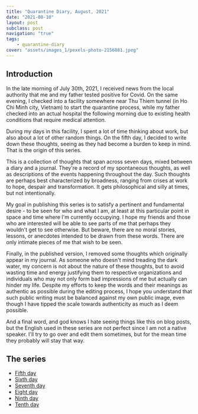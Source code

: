```yaml
---
title: "Quarantine Diary, August, 2021"
date: "2021-08-10"
layout: post
subclass: post
navigation: "true"
tags:
    - quarantine-diary
cover: "assets/images_1/pexels-photo-2156881.jpeg"
---
```


## Introduction

In the late morning of July 30th, 2021, I received news from the local authority that me and my father tested positive for Covid. On the same evening, I checked into a facility somewhere near Thu Thiem tunnel (in Ho Chi Minh city, Vietnam) to start the quarantine process, while my father checked into an actual hospital the following morning due to existing health conditions that require medical attention.

During my days in this facility, I spent a lot of time thinking about work, but also about a lot of other random things. On the fifth day, I decided to write down these thoughts, seeing as they had become a burden to keep in mind. That is the origin of this series.

This is a collection of thoughts that span across seven days, mixed between a diary and a journal. They're a record of my spontaneous thoughts, as well as descriptions of the events happening throughout the day. Such thoughts are perhaps best characterized by broadness, ranging from crises at work to hope, despair and transformation. It gets philosophical and silly at times, but not intentionally.

  
My goal in publishing this series is to satisfy a pertinent and fundamental desire - to be seen for who and what I am, at least at this particular point in space and time where I'm currently occupying. I hope my friends and those who are interested will be able to see parts of me that perhaps they wouldn't get to see otherwise. But beware, there are no moral stories, lessons, or anecdotes intended to be drawn from these words. There are only intimate pieces of me that wish to be seen.

Finally, in the published version, I removed some thoughts which originally appear in my journal. As someone who doesn't mind treading the dark water, my concern is not about the nature of these thoughts, but to avoid wasting time and energy justifying them to respective organizations and individuals who may not only form bad impressions of me but actually can hinder my life. Despite my efforts to keep the words and their meanings as authentic as possible during the editing process, I hope you understand that such public writing must be balanced against my own public image, even though I have tipped the scale towards authenticity as much as I deem possible.

And a final word, and god knows I hate seeing things like this on blog posts, but the English used in these series are not perfect since I am not a native speaker. I'll try to go over and edit them sometimes, but for the mean time they probably will stay that way.

## The series
- [Fifth day](./2021-08-10-quarantine-diary-fifth-day-august-4th-2021-trying-to-work-and-fail-yesterday-people-at-work-seem-to-think-ill-be-out-of-contact-for-a-while.md)
- [Sixth day](./2021-08-10-quarantine-diary-sixth-day-august-5th-2021-a-meaningless-thought-a-well-intended-action-that-is-not-helpful-the-allure-of-visualizing-happy-endings-the-annoying-piece-of-audio-crises-at-work.md)
- [Seventh day](./2021-08-10-quarantine-diary-seventh-day-august-6th-2021-getting-retested-thinking-about-risks-a-crisis-at-work-contained-a-nice-doctor-a-good-friend-rightfully-hopeful.md)
- [Eight day](./2021-08-10-quarantine-diary-eight-day-august-7th-2021-being-drawn-to-the-darker-aspects-of-life-despair-happens-once-or-twice-the-immortal-pheonix.md)
- [Ninth day](./2021-08-10-quarantine-diary-ninth-day-august-8th-2021-a-sexual-fantasy-unhelpful-people-the-cost-of-visualizing-happy-endings-a-strangling-dangling-hope.md)
- [Tenth day](./2021-08-10-quarantine-diary-tenth-day-august-9th-2021-free-from-anticipations-the-absence-of-hope-is-not-despair-we-need-to-control-any-situation-to-a-certain-extent-getting-retested-unexpectedly-despai.md)
